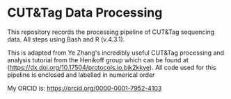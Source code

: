 # CUT&Tag Data Processing

This repository records the processing pipeline of CUT&Tag sequencing data. All steps using Bash and R (v.4.3.1).

This is adapted from Ye Zhang's incredibly useful CUT&Tag processing and analysis tutorial from the Henikoff group which can be found at (https://dx.doi.org/10.17504/protocols.io.bjk2kkye). All code used for this pipeline is enclosed and labelled in numerical order

My ORCID is: https://orcid.org/0000-0001-7952-4103



